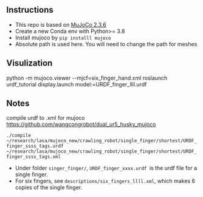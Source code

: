 

## Instructions
- This repo is based on [MuJoCo 2.3.6](https://github.com/deepmind/mujoco)
- Create a new Conda env with Python>= 3.8
- Install mujoco by `pip installl mujoco`
- Absolute path is used here. You will need to change the path for meshes

## Visulization
python -m mujoco.viewer --mjcf=six_finger_hand.xml
roslaunch urdf_tutorial display.launch model:=URDF_finger_llll.urdf



## Notes
compile urdf to .xml for mujoco
https://github.com/wangcongrobot/dual_ur5_husky_mujoco

`./compile ~/research/lasa/mujoco_new/crawling_robot/single_finger/shortest/URDF_finger_ssss_tags.urdf  ~/research/lasa/mujoco_new/crawling_robot/single_finger/shortest/URDF_finger_ssss_tags.xml
`

 - Under folder `singer_finger/`, `URDF_finger_xxxx.urdf `is the urdf file for a single finger.
 - For six fingers, see `descriptions/six_fingers_llll.xml`, which makes 6 copies of the single finger.